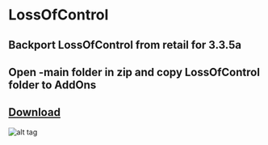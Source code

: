 # LossOfControl
## Backport LossOfControl from retail for 3.3.5a


## Open -main folder in zip and copy LossOfControl folder to AddOns

## [Download](https://github.com/RomanSpector/LossOfControl/archive/refs/heads/main.zip)

![alt tag](https://media.wago.io/cards/2FxJjFUWw/c-1613239420237.jpg)
